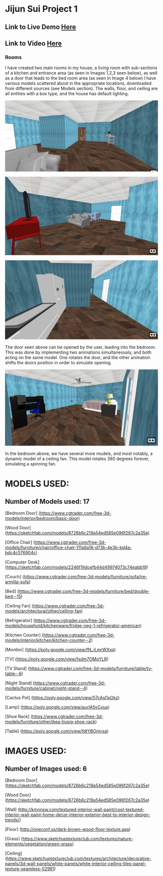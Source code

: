 # Jijun Sui Project 1

## Link to Live Demo [Here](https://tih1st.github.io)
## Link to Video [Here](https://youtu.be/K5rMxqvrZKg)

### Rooms

I have created two main rooms in my house, a living room with sub-sections of a kitchen and entrance area (as seen in Images 1,2,3 seen below), as well as a door that leads to the bed room area (as seen in Image 4 below) I have various models scattered about in the appropriate locations, downloaded from different sources (see Models section). The walls, floor, and ceiling are all entities with a box type, and the house has default lighting. 

![alt text](https://github.com/Tih1st/Tih1st.github.io/blob/master/report%20images/entrance.JPG "Entrance")

![alt text](https://github.com/Tih1st/Tih1st.github.io/blob/master/report%20images/living_room.JPG "Living Room")

![alt text](https://github.com/Tih1st/Tih1st.github.io/blob/master/report%20images/kitchen.JPG "Kitchen and Door")

The door seen above can be opened by the user, leading into the bedroom. This was done by implementing two animations simultaneously, and both acting on the same model. One rotates the door, and the other animation shifts the doors position in order to simulate opening.

![alt text](https://github.com/Tih1st/Tih1st.github.io/blob/master/report%20images/bedroom.JPG "Bed Room")

In the bedroom above, we have several more models, and most notably, a dynamic model of a ceiling fan. This model rotates 360 degrees forever, simulating a spinning fan. 

# MODELS USED:
## Number of Models used: 17
[Bedroom Door] (https://www.cgtrader.com/free-3d-models/interior/bedroom/basic-door)

[Wood Door] (https://sketchfab.com/models/8726b6c219a54ed585e096f267c2a35e)

[Office Chair] (https://www.cgtrader.com/free-3d-models/furniture/chair/office-chair-111a8a18-d73b-4e3b-bd4a-bdc4c576904c)

[Computer Desk] (https://sketchfab.com/models/2246f19dcefb44d49974073c74eabb19)

[Couch] (https://www.cgtrader.com/free-3d-models/furniture/sofa/ire-armilla-sofa)

[Bed] (https://www.cgtrader.com/free-3d-models/furniture/bed/double-bed--15)

[Ceiling Fan] (https://www.cgtrader.com/free-3d-models/architectural/other/celling-fan)

[Refrigerator] (https://www.cgtrader.com/free-3d-models/household/kitchenware/fridge-neg-1-refrigerator-american)

[Kitchen Counter] (https://www.cgtrader.com/free-3d-models/interior/kitchen/kitchen-counter--2)

[Montior] (https://poly.google.com/view/fN_jLmrWXxq)

[TV] (https://poly.google.com/view/fsdm7OMqYLR)

[TV Stand] (https://www.cgtrader.com/free-3d-models/furniture/table/tv-table--6)

[Night Stand] (https://www.cgtrader.com/free-3d-models/furniture/cabinet/night-stand--4)

[Cactus Pot] (https://poly.google.com/view/57cAsl1xOkz)

[Lamp] (https://poly.google.com/view/aurlA5vCous)

[Shoe Rack] (https://www.cgtrader.com/free-3d-models/furniture/other/ikea-tjusig-shoe-rack)

[Table] (https://poly.google.com/view/fdtYBOniyxa)

# IMAGES USED:
## Number of Images used: 6
[Bedroom Door] (https://sketchfab.com/models/8726b6c219a54ed585e096f267c2a35e)

[Wood Door] (https://sketchfab.com/models/8726b6c219a54ed585e096f267c2a35e)

[Wall] (http://kmnnsw.com/textured-interior-wall-paint/cool-textured-interior-wall-paint-home-decor-interior-exterior-best-to-interior-design-trends/)

[Floor] (http://oneconf.us/dark-brown-wood-floor-texture.asp)

[Grass] (https://www.sketchuptextureclub.com/textures/nature-elements/vegetation/green-grass)

[Ceiling] (https://www.sketchuptextureclub.com/textures/architecture/decorative-panels/3d-wall-panels/white-panels/white-interior-ceiling-tiles-panel-texture-seamless-02991)

